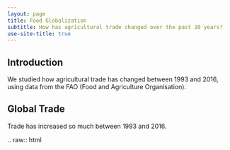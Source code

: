 ```yaml
---
layout: page
title: Food Globalization
subtitle: How has agricultural trade changed over the past 20 years?
use-site-title: true
---
```


## Introduction

We studied how agricultural trade has changed between 1993 and 2016, using data from the FAO (Food and Agriculture Organisation).

## Global Trade

Trade has increased so much between 1993 and 2016.

.. raw:: html 

<div id="e102d96e-f2e9-40ee-9705-3eebba24f654" class="plotly-graph-div" style="height:100%; width:100%;"></div>\n            <script type="text/javascript">\n                \n                    window.PLOTLYENV=window.PLOTLYENV || {};\n                    \n                if (document.getElementById("e102d96e-f2e9-40ee-9705-3eebba24f654")) {\n                    Plotly.newPlot(\n                        \'e102d96e-f2e9-40ee-9705-3eebba24f654\',\n                        [{"line": {"width": 4}, "mode": "lines", "name": "Maize", "type": "scatter", "x": ["1993", "1994", "1995", "1996", "1997", "1998", "1999", "2000", "2001", "2002", "2003", "2004", "2005", "2006", "2007", "2008", "2009", "2010", "2011", "2012", "2013", "2014", "2015", "2016"], "y": [0.0, 0.0, 0.0, 0.0, 0.0, 0.0, 0.0, 6.0, 0.0, 5000.0, 0.0, 0.0, 57556.0, 0.0, 0.0, 0.0, 27057.0, 39850.0, 21150.0, 79909.0, 48175.0, 24397.0, 146917.0, 172481.0]}, {"line": {"width": 4}, "mode": "lines", "name": "Cotton lint", "type": "scatter", "x": ["1993", "1994", "1995", "1996", "1997", "1998", "1999", "2000", "2001", "2002", "2003", "2004", "2005", "2006", "2007", "2008", "2009", "2010", "2011", "2012", "2013", "2014", "2015", "2016"], "y": [0.0, 321.0, 7403.0, 200.0, 0.0, 0.0, 0.0, 0.0, 100.0, 2845.0, 17027.0, 17541.0, 77532.0, 49403.0, 27778.0, 24306.0, 52964.0, 87993.0, 273782.0, 367083.0, 159429.0, 180643.0, 141561.0, 79911.0]}, {"line": {"width": 4}, "mode": "lines", "name": "Tobacco, unmanufactured", "type": "scatter", "x": ["1993", "1994", "1995", "1996", "1997", "1998", "1999", "2000", "2001", "2002", "2003", "2004", "2005", "2006", "2007", "2008", "2009", "2010", "2011", "2012", "2013", "2014", "2015", "2016"], "y": [0.0, 326.0, 2028.0, 0.0, 2868.0, 1467.0, 12945.0, 16676.0, 31544.0, 23891.0, 21660.0, 27569.0, 62847.0, 52106.0, 55568.0, 59419.0, 59559.0, 44035.0, 57239.0, 62703.0, 55955.0, 53376.0, 43199.0, 43113.0]}, {"line": {"width": 4}, "mode": "lines", "name": "Fibre crops nes", "type": "scatter", "x": ["1993", "1994", "1995", "1996", "1997", "1998", "1999", "2000", "2001", "2002", "2003", "2004", "2005", "2006", "2007", "2008", "2009", "2010", "2011", "2012", "2013", "2014", "2015", "2016"], "y": [0.0, 0.0, 0.0, 0.0, 0.0, 0.0, 0.0, 0.0, 0.0, 0.0, 0.0, 0.0, 0.0, 0.0, 0.0, 8727.0, 8817.0, 13981.0, 18489.0, 15235.0, 15084.0, 26098.0, 19655.0, 16232.0]}, {"line": {"width": 4}, "mode": "lines", "name": "Coffee, green", "type": "scatter", "x": ["1993", "1994", "1995", "1996", "1997", "1998", "1999", "2000", "2001", "2002", "2003", "2004", "2005", "2006", "2007", "2008", "2009", "2010", "2011", "2012", "2013", "2014", "2015", "2016"], "y": [209.0, 95.0, 65.0, 357.0, 117.0, 113.0, 176.0, 105.0, 231.0, 825.0, 860.0, 542.0, 824.0, 299.0, 400.0, 385.0, 924.0, 998.0, 1419.0, 2173.0, 1733.0, 2599.0, 4310.0, 3643.0]}, {"line": {"width": 4}, "mode": "lines", "name": "Pepper (piper spp.)", "type": "scatter", "x": ["1993", "1994", "1995", "1996", "1997", "1998", "1999", "2000", "2001", "2002", "2003", "2004", "2005", "2006", "2007", "2008", "2009", "2010", "2011", "2012", "2013", "2014", "2015", "2016"], "y": [0.0, 0.0, 5.0, 0.0, 0.0, 0.0, 0.0, 2.0, 0.0, 10.0, 12.0, 47.0, 1.0, 6.0, 1.0, 1.0, 0.0, 1.0, 1.0, 30.0, 27.0, 184.0, 173.0, 120.0]}, {"line": {"width": 4}, "mode": "lines", "name": "Jute", "type": "scatter", "x": ["1993", "1994", "1995", "1996", "1997", "1998", "1999", "2000", "2001", "2002", "2003", "2004", "2005", "2006", "2007", "2008", "2009", "2010", "2011", "2012", "2013", "2014", "2015", "2016"], "y": [0.0, 0.0, 0.0, 0.0, 0.0, 0.0, 0.0, 0.0, 0.0, 0.0, 0.0, 102.0, 0.0, 0.0, 1966.0, 1696.0, 0.0, 0.0, 0.0, 0.0, 0.0, 0.0, 0.0, 53.0]}, {"line": {"width": 4}, "mode": "lines", "name": "Chillies and peppers, dry", "type": "scatter", "x": ["1993", "1994", "1995", "1996", "1997", "1998", "1999", "2000", "2001", "2002", "2003", "2004", "2005", "2006", "2007", "2008", "2009", "2010", "2011", "2012", "2013", "2014", "2015", "2016"], "y": [0.0, 0.0, 0.0, 0.0, 0.0, 0.0, 0.0, 0.0, 0.0, 0.0, 24.0, 34.0, 0.0, 0.0, 0.0, 0.0, 0.0, 0.0, 0.0, 0.0, 24.0, 0.0, 0.0, 14.0]}, {"line": {"width": 4}, "mode": "lines", "name": "Mat\\u00e9", "type": "scatter", "x": ["1993", "1994", "1995", "1996", "1997", "1998", "1999", "2000", "2001", "2002", "2003", "2004", "2005", "2006", "2007", "2008", "2009", "2010", "2011", "2012", "2013", "2014", "2015", "2016"], "y": [0.0, 0.0, 0.0, 0.0, 0.0, 0.0, 0.0, 0.0, 0.0, 0.0, 0.0, 0.0, 10.0, 0.0, 22.0, 23.0, 10.0, 1.0, 0.0, 0.0, 1.0, 0.0, 2.0, 3.0]}],\n                        {"template": {"data": {"bar": [{"error_x": {"color": "#2a3f5f"}, "error_y": {"color": "#2a3f5f"}, "marker": {"line": {"color": "#E5ECF6", "width": 0.5}}, "type": "bar"}], "barpolar": [{"marker": {"line": {"color": "#E5ECF6", "width": 0.5}}, "type": "barpolar"}], "carpet": [{"aaxis": {"endlinecolor": "#2a3f5f", "gridcolor": "white", "linecolor": "white", "minorgridcolor": "white", "startlinecolor": "#2a3f5f"}, "baxis": {"endlinecolor": "#2a3f5f", "gridcolor": "white", "linecolor": "white", "minorgridcolor": "white", "startlinecolor": "#2a3f5f"}, "type": "carpet"}], "choropleth": [{"colorbar": {"outlinewidth": 0, "ticks": ""}, "type": "choropleth"}], "contour": [{"colorbar": {"outlinewidth": 0, "ticks": ""}, "colorscale": [[0.0, "#0d0887"], [0.1111111111111111, "#46039f"], [0.2222222222222222, "#7201a8"], [0.3333333333333333, "#9c179e"], [0.4444444444444444, "#bd3786"], [0.5555555555555556, "#d8576b"], [0.6666666666666666, "#ed7953"], [0.7777777777777778, "#fb9f3a"], [0.8888888888888888, "#fdca26"], [1.0, "#f0f921"]], "type": "contour"}], "contourcarpet": [{"colorbar": {"outlinewidth": 0, "ticks": ""}, "type": "contourcarpet"}], "heatmap": [{"colorbar": {"outlinewidth": 0, "ticks": ""}, "colorscale": [[0.0, "#0d0887"], [0.1111111111111111, "#46039f"], [0.2222222222222222, "#7201a8"], [0.3333333333333333, "#9c179e"], [0.4444444444444444, "#bd3786"], [0.5555555555555556, "#d8576b"], [0.6666666666666666, "#ed7953"], [0.7777777777777778, "#fb9f3a"], [0.8888888888888888, "#fdca26"], [1.0, "#f0f921"]], "type": "heatmap"}], "heatmapgl": [{"colorbar": {"outlinewidth": 0, "ticks": ""}, "colorscale": [[0.0, "#0d0887"], [0.1111111111111111, "#46039f"], [0.2222222222222222, "#7201a8"], [0.3333333333333333, "#9c179e"], [0.4444444444444444, "#bd3786"], [0.5555555555555556, "#d8576b"], [0.6666666666666666, "#ed7953"], [0.7777777777777778, "#fb9f3a"], [0.8888888888888888, "#fdca26"], [1.0, "#f0f921"]], "type": "heatmapgl"}], "histogram": [{"marker": {"colorbar": {"outlinewidth": 0, "ticks": ""}}, "type": "histogram"}], "histogram2d": [{"colorbar": {"outlinewidth": 0, "ticks": ""}, "colorscale": [[0.0, "#0d0887"], [0.1111111111111111, "#46039f"], [0.2222222222222222, "#7201a8"], [0.3333333333333333, "#9c179e"], [0.4444444444444444, "#bd3786"], [0.5555555555555556, "#d8576b"], [0.6666666666666666, "#ed7953"], [0.7777777777777778, "#fb9f3a"], [0.8888888888888888, "#fdca26"], [1.0, "#f0f921"]], "type": "histogram2d"}], "histogram2dcontour": [{"colorbar": {"outlinewidth": 0, "ticks": ""}, "colorscale": [[0.0, "#0d0887"], [0.1111111111111111, "#46039f"], [0.2222222222222222, "#7201a8"], [0.3333333333333333, "#9c179e"], [0.4444444444444444, "#bd3786"], [0.5555555555555556, "#d8576b"], [0.6666666666666666, "#ed7953"], [0.7777777777777778, "#fb9f3a"], [0.8888888888888888, "#fdca26"], [1.0, "#f0f921"]], "type": "histogram2dcontour"}], "mesh3d": [{"colorbar": {"outlinewidth": 0, "ticks": ""}, "type": "mesh3d"}], "parcoords": [{"line": {"colorbar": {"outlinewidth": 0, "ticks": ""}}, "type": "parcoords"}], "pie": [{"automargin": true, "type": "pie"}], "scatter": [{"marker": {"colorbar": {"outlinewidth": 0, "ticks": ""}}, "type": "scatter"}], "scatter3d": [{"line": {"colorbar": {"outlinewidth": 0, "ticks": ""}}, "marker": {"colorbar": {"outlinewidth": 0, "ticks": ""}}, "type": "scatter3d"}], "scattercarpet": [{"marker": {"colorbar": {"outlinewidth": 0, "ticks": ""}}, "type": "scattercarpet"}], "scattergeo": [{"marker": {"colorbar": {"outlinewidth": 0, "ticks": ""}}, "type": "scattergeo"}], "scattergl": [{"marker": {"colorbar": {"outlinewidth": 0, "ticks": ""}}, "type": "scattergl"}], "scattermapbox": [{"marker": {"colorbar": {"outlinewidth": 0, "ticks": ""}}, "type": "scattermapbox"}], "scatterpolar": [{"marker": {"colorbar": {"outlinewidth": 0, "ticks": ""}}, "type": "scatterpolar"}], "scatterpolargl": [{"marker": {"colorbar": {"outlinewidth": 0, "ticks": ""}}, "type": "scatterpolargl"}], "scatterternary": [{"marker": {"colorbar": {"outlinewidth": 0, "ticks": ""}}, "type": "scatterternary"}], "surface": [{"colorbar": {"outlinewidth": 0, "ticks": ""}, "colorscale": [[0.0, "#0d0887"], [0.1111111111111111, "#46039f"], [0.2222222222222222, "#7201a8"], [0.3333333333333333, "#9c179e"], [0.4444444444444444, "#bd3786"], [0.5555555555555556, "#d8576b"], [0.6666666666666666, "#ed7953"], [0.7777777777777778, "#fb9f3a"], [0.8888888888888888, "#fdca26"], [1.0, "#f0f921"]], "type": "surface"}], "table": [{"cells": {"fill": {"color": "#EBF0F8"}, "line": {"color": "white"}}, "header": {"fill": {"color": "#C8D4E3"}, "line": {"color": "white"}}, "type": "table"}]}, "layout": {"annotationdefaults": {"arrowcolor": "#2a3f5f", "arrowhead": 0, "arrowwidth": 1}, "coloraxis": {"colorbar": {"outlinewidth": 0, "ticks": ""}}, "colorscale": {"diverging": [[0, "#8e0152"], [0.1, "#c51b7d"], [0.2, "#de77ae"], [0.3, "#f1b6da"], [0.4, "#fde0ef"], [0.5, "#f7f7f7"], [0.6, "#e6f5d0"], [0.7, "#b8e186"], [0.8, "#7fbc41"], [0.9, "#4d9221"], [1, "#276419"]], "sequential": [[0.0, "#0d0887"], [0.1111111111111111, "#46039f"], [0.2222222222222222, "#7201a8"], [0.3333333333333333, "#9c179e"], [0.4444444444444444, "#bd3786"], [0.5555555555555556, "#d8576b"], [0.6666666666666666, "#ed7953"], [0.7777777777777778, "#fb9f3a"], [0.8888888888888888, "#fdca26"], [1.0, "#f0f921"]], "sequentialminus": [[0.0, "#0d0887"], [0.1111111111111111, "#46039f"], [0.2222222222222222, "#7201a8"], [0.3333333333333333, "#9c179e"], [0.4444444444444444, "#bd3786"], [0.5555555555555556, "#d8576b"], [0.6666666666666666, "#ed7953"], [0.7777777777777778, "#fb9f3a"], [0.8888888888888888, "#fdca26"], [1.0, "#f0f921"]]}, "colorway": ["#636efa", "#EF553B", "#00cc96", "#ab63fa", "#FFA15A", "#19d3f3", "#FF6692", "#B6E880", "#FF97FF", "#FECB52"], "font": {"color": "#2a3f5f"}, "geo": {"bgcolor": "white", "lakecolor": "white", "landcolor": "#E5ECF6", "showlakes": true, "showland": true, "subunitcolor": "white"}, "hoverlabel": {"align": "left"}, "hovermode": "closest", "mapbox": {"style": "light"}, "paper_bgcolor": "white", "plot_bgcolor": "#E5ECF6", "polar": {"angularaxis": {"gridcolor": "white", "linecolor": "white", "ticks": ""}, "bgcolor": "#E5ECF6", "radialaxis": {"gridcolor": "white", "linecolor": "white", "ticks": ""}}, "scene": {"xaxis": {"backgroundcolor": "#E5ECF6", "gridcolor": "white", "gridwidth": 2, "linecolor": "white", "showbackground": true, "ticks": "", "zerolinecolor": "white"}, "yaxis": {"backgroundcolor": "#E5ECF6", "gridcolor": "white", "gridwidth": 2, "linecolor": "white", "showbackground": true, "ticks": "", "zerolinecolor": "white"}, "zaxis": {"backgroundcolor": "#E5ECF6", "gridcolor": "white", "gridwidth": 2, "linecolor": "white", "showbackground": true, "ticks": "", "zerolinecolor": "white"}}, "shapedefaults": {"line": {"color": "#2a3f5f"}}, "ternary": {"aaxis": {"gridcolor": "white", "linecolor": "white", "ticks": ""}, "baxis": {"gridcolor": "white", "linecolor": "white", "ticks": ""}, "bgcolor": "#E5ECF6", "caxis": {"gridcolor": "white", "linecolor": "white", "ticks": ""}}, "title": {"x": 0.05}, "xaxis": {"automargin": true, "gridcolor": "white", "linecolor": "white", "ticks": "", "title": {"standoff": 15}, "zerolinecolor": "white", "zerolinewidth": 2}, "yaxis": {"automargin": true, "gridcolor": "white", "linecolor": "white", "ticks": "", "title": {"standoff": 15}, "zerolinecolor": "white", "zerolinewidth": 2}}}, "title": {"text": "Trade "}, "xaxis": {"title": {"text": "Year"}}, "yaxis": {"title": {"text": "Increase fold from 1993"}}},\n                        {"responsive": true}\n                    )\n                };\n                \n            </script>

### New Trade Countries

Brazil has emerged as an exporter.

China has emerged as an importer.

Some products, little known in 1993, are now massively popular in different regions across the world.

## TEXT:

We all have heard about "globalization" and how it has changed the way we trade. Think about it, how much of the food you consume has been produced locally? Did people have acces to all these international products before? Have you ever seen your grandma (or grandpa) cooking this fancy thing called "quinoa" that flies from another country? Yes, GLOBALIZATION is a fact, but how is it really changing worldwide?

Do not be impatient, we are going to discover it! But, first of all...

**Has the production also increased over the past two decades?**

(GRAPH)

As you may have predicted, production has almost double: we are more habitants, so it seems pretty obvious, right? But oh man was going on with the trade... We have almost tripled it! Let's look a little bit deeper to find the ambitious countries that are importing soooo much.

(Import over the years map)

**From Japan to China!** In 1993 Japan was the country that had the most imports (in tonnes) compared to the rest of countries... but something has clearly changed: now China is the imports-Queen, but *Why?* Before answering, let's take a look to the exports...

(Export over years map)

The United States is still the main exporter, but one country seems to be increasingly joining the *let's export* trend: Brazil!

So we have seen changes in **China** and **Brazil**: any relationship within them? Let's analyze the main **trading routes** from 1993 to 2016

(Trading routes)

Back to 1993, main trade line: U.S.-Japan, from the main exporter to the main importer by the time. But one line trade seems to become more and more important over the years: **Brazil-China!** So yes, it seems that our new relevant exporter is trading a lot with the importer-Queen, but which kind of products? 

(SOYBEANS --> Graph)

And what about U.S. China?

(Graph)


## Countries

### China

China has become the biggest importer of agricultural product in the world.

China mostly imports soy, from Brazil and the USA.

They have grown to this position between 1993 and 2016

### Brazil

Brazil has emerged as one the worlds largest exporters.

They mostly trade with China.

They produce a lot of soy.

## Products

### Avocados

Avocados have become greatly popular.

They are mostly imported to the USA, from Mexico.

This wasn't the case in 1993.

Mexico was already an important exporter, but they exported mostly to Israel?

### Quinoa

Quinoa was totaly unknown in Western Europe and the USA in 1993.

It became a health food craze, and what was once a crop only eaten in Peru and Bolivia is now consumed in the whole world.

## Conclusions

Here are our conclusions.

Trade has changed.

Its great, but also sucks.
